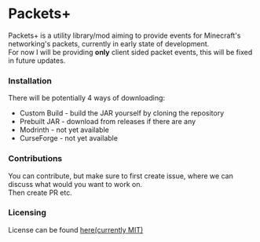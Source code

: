# Packets+
Packets+ is a utility library/mod aiming to provide events
for Minecraft's networking's packets, currently in early
state of development.  
For now I will be providing **only** client sided packet events, 
this will be fixed in future updates.  

### Installation  
There will be potentially 4 ways of downloading:  
- Custom Build - build the JAR yourself by cloning the repository  
- Prebuilt JAR - download from releases if there are any
- Modrinth - not yet available
- CurseForge - not yet available

### Contributions
You can contribute, but make sure to first create issue, 
where we can discuss what would you want to work on.  
Then create PR etc.  

### Licensing  
License can be found [here(currently MIT)](LICENSE)